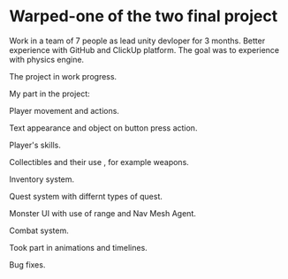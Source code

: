 # Warped-one of the two final project
 
Work in a team of 7 people as lead unity devloper for 3 months.
Better experience with GitHub and ClickUp platform.
The goal was to experience with physics engine.

The project in work progress.

My part in the project:

Player movement and actions.

Text appearance and object on button press action.

Player's skills.

Collectibles and their use , for example weapons.

Inventory system.

Quest system with differnt types of quest.

Monster UI with use of range and Nav Mesh Agent.

Combat system.

Took part in animations and timelines.

Bug fixes.
